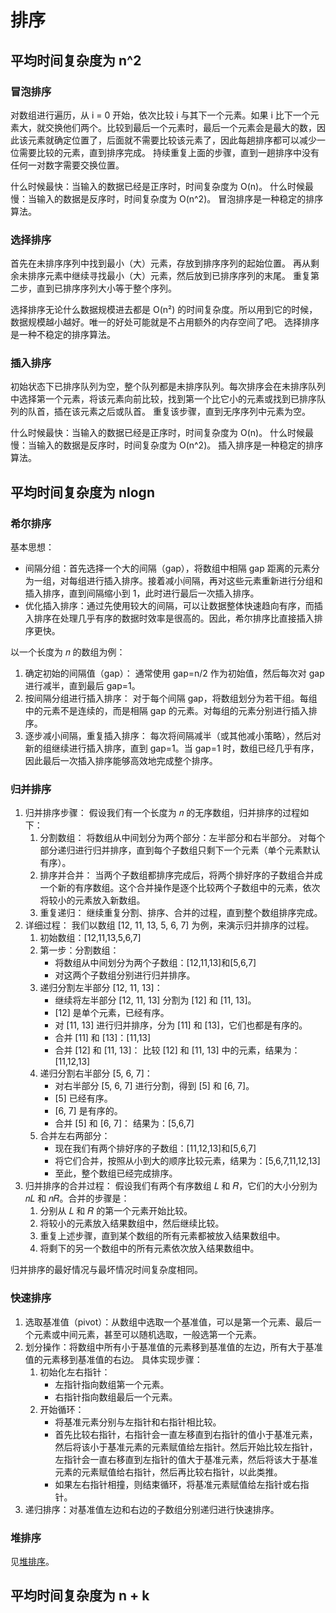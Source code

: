 # 排序

## 平均时间复杂度为 n^2

### 冒泡排序

对数组进行遍历，从 i = 0 开始，依次比较 i 与其下一个元素。如果 i 比下一个元素大，就交换他们两个。比较到最后一个元素时，最后一个元素会是最大的数，因此该元素就确定位置了，后面就不需要比较该元素了，因此每趟排序都可以减少一位需要比较的元素，直到排序完成。
持续重复上面的步骤，直到一趟排序中没有任何一对数字需要交换位置。

什么时候最快：当输入的数据已经是正序时，时间复杂度为 O(n)。
什么时候最慢：当输入的数据是反序时，时间复杂度为 O(n^2)。
冒泡排序是一种稳定的排序算法。

### 选择排序

首先在未排序序列中找到最小（大）元素，存放到排序序列的起始位置。
再从剩余未排序元素中继续寻找最小（大）元素，然后放到已排序序列的末尾。
重复第二步，直到已排序序列大小等于整个序列。

选择排序无论什么数据规模进去都是 O(n²) 的时间复杂度。所以用到它的时候，数据规模越小越好。唯一的好处可能就是不占用额外的内存空间了吧。
选择排序是一种不稳定的排序算法。

### 插入排序

初始状态下已排序队列为空，整个队列都是未排序队列。每次排序会在未排序队列中选择第一个元素，将该元素向前比较，找到第一个比它小的元素或找到已排序队列的队首，插在该元素之后或队首。
重复该步骤，直到无序序列中元素为空。

什么时候最快：当输入的数据已经是正序时，时间复杂度为 O(n)。
什么时候最慢：当输入的数据是反序时，时间复杂度为 O(n^2)。
插入排序是一种稳定的排序算法。

## 平均时间复杂度为 nlogn

### 希尔排序

基本思想：

- 间隔分组：首先选择一个大的间隔（gap），将数组中相隔 gap 距离的元素分为一组，对每组进行插入排序。接着减小间隔，再对这些元素重新进行分组和插入排序，直到间隔缩小到 1，此时进行最后一次插入排序。
- 优化插入排序：通过先使用较大的间隔，可以让数据整体快速趋向有序，而插入排序在处理几乎有序的数据时效率是很高的。因此，希尔排序比直接插入排序更快。

以一个长度为 𝑛 的数组为例：

1. 确定初始的间隔值（gap）：
通常使用 gap=n/2 作为初始值，然后每次对 gap 进行减半，直到最后 gap=1。
2. 按间隔分组进行插入排序：
对于每个间隔 gap，将数组划分为若干组。每组中的元素不是连续的，而是相隔 gap 的元素。对每组的元素分别进行插入排序。
3. 逐步减小间隔，重复插入排序：
每次将间隔减半（或其他减小策略），然后对新的组继续进行插入排序，直到 gap=1。当 gap=1 时，数组已经几乎有序，因此最后一次插入排序能够高效地完成整个排序。

### 归并排序

1. 归并排序步骤：
假设我们有一个长度为 𝑛 的无序数组，归并排序的过程如下：
    1. 分割数组：
    将数组从中间划分为两个部分：左半部分和右半部分。
    对每个部分递归进行归并排序，直到每个子数组只剩下一个元素（单个元素默认有序）。
    2. 排序并合并：
    当两个子数组都排序完成后，将两个排好序的子数组合并成一个新的有序数组。这个合并操作是逐个比较两个子数组中的元素，依次将较小的元素放入新数组。
    3. 重复递归：
    继续重复分割、排序、合并的过程，直到整个数组排序完成。
2. 详细过程：
我们以数组 [12, 11, 13, 5, 6, 7] 为例，来演示归并排序的过程。
    1. 初始数组：[12,11,13,5,6,7]
    2. 第一步：分割数组：
        - 将数组从中间划分为两个子数组：[12,11,13]和[5,6,7]
        - 对这两个子数组分别进行归并排序。
    3. 递归分割左半部分 [12, 11, 13]：
        - 继续将左半部分 [12, 11, 13] 分割为 [12] 和 [11, 13]。
        - [12] 是单个元素，已经有序。
        - 对 [11, 13] 进行归并排序，分为 [11] 和 [13]，它们也都是有序的。
        - 合并 [11] 和 [13]：[11,13]
        - 合并 [12] 和 [11, 13]： 比较 [12] 和 [11, 13] 中的元素，结果为：[11,12,13]
    4. 递归分割右半部分 [5, 6, 7]：
        - 对右半部分 [5, 6, 7] 进行分割，得到 [5] 和 [6, 7]。
        - [5] 已经有序。
        - [6, 7] 是有序的。
        - 合并 [5] 和 [6, 7]： 结果为：[5,6,7]
    5. 合并左右两部分：
        - 现在我们有两个排好序的子数组：[11,12,13]和[5,6,7]
        - 将它们合并，按照从小到大的顺序比较元素，结果为：[5,6,7,11,12,13]
        - 至此，整个数组已经完成排序。
3. 归并排序的合并过程：
假设我们有两个有序数组 𝐿 和 𝑅，它们的大小分别为 𝑛𝐿 和 𝑛𝑅。合并的步骤是：
    1. 分别从 𝐿 和 𝑅 的第一个元素开始比较。
    2. 将较小的元素放入结果数组中，然后继续比较。
    3. 重复上述步骤，直到某个数组的所有元素都被放入结果数组中。
    4. 将剩下的另一个数组中的所有元素依次放入结果数组中。

归并排序的最好情况与最坏情况时间复杂度相同。

### 快速排序

1. 选取基准值（pivot）：从数组中选取一个基准值，可以是第一个元素、最后一个元素或中间元素，甚至可以随机选取，一般选第一个元素。
2. 划分操作：将数组中所有小于基准值的元素移到基准值的左边，所有大于基准值的元素移到基准值的右边。
具体实现步骤：
    1. 初始化左右指针：
        - 左指针指向数组第一个元素。
        - 右指针指向数组最后一个元素。
    2. 开始循环：
        - 将基准元素分别与左指针和右指针相比较。
        - 首先比较右指针，右指针会一直左移直到右指针的值小于基准元素，然后将该小于基准元素的元素赋值给左指针。然后开始比较左指针，左指针会一直右移直到左指针的值大于基准元素，然后将该大于基准元素的元素赋值给右指针，然后再比较右指针，以此类推。
        - 如果左右指针相撞，则结束循环，将基准元素赋值给左指针或右指针。
3. 递归排序：对基准值左边和右边的子数组分别递归进行快速排序。

### 堆排序

见[堆排序](./堆.md)。

## 平均时间复杂度为 n + k
